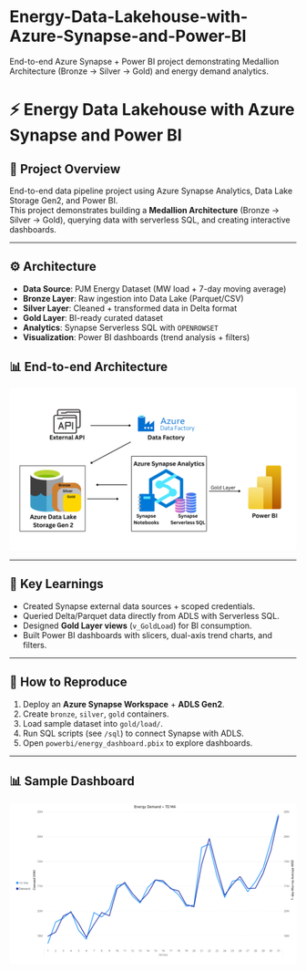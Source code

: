 # Energy-Data-Lakehouse-with-Azure-Synapse-and-Power-BI
End-to-end Azure Synapse + Power BI project demonstrating Medallion Architecture (Bronze → Silver → Gold) and energy demand analytics.

# ⚡ Energy Data Lakehouse with Azure Synapse and Power BI  

## 📌 Project Overview  
End-to-end data pipeline project using Azure Synapse Analytics, Data Lake Storage Gen2, and Power BI.  
This project demonstrates building a **Medallion Architecture** (Bronze → Silver → Gold), querying data with serverless SQL, and creating interactive dashboards.  

---

## ⚙️ Architecture  
- **Data Source**: PJM Energy Dataset (MW load + 7-day moving average)  
- **Bronze Layer**: Raw ingestion into Data Lake (Parquet/CSV)  
- **Silver Layer**: Cleaned + transformed data in Delta format  
- **Gold Layer**: BI-ready curated dataset  
- **Analytics**: Synapse Serverless SQL with `OPENROWSET`  
- **Visualization**: Power BI dashboards (trend analysis + filters)  

## 📊 End-to-end Architecture
![Architecture Diagram](images/Architecture.png)

---

## 🔑 Key Learnings  
- Created Synapse external data sources + scoped credentials.  
- Queried Delta/Parquet data directly from ADLS with Serverless SQL.  
- Designed **Gold Layer views** (`v_GoldLoad`) for BI consumption.  
- Built Power BI dashboards with slicers, dual-axis trend charts, and filters.  

---

## 🚀 How to Reproduce  
1. Deploy an **Azure Synapse Workspace** + **ADLS Gen2**.  
2. Create `bronze`, `silver`, `gold` containers.  
3. Load sample dataset into `gold/load/`.  
4. Run SQL scripts (see `/sql`) to connect Synapse with ADLS.  
5. Open `powerbi/energy_dashboard.pbix` to explore dashboards.  

---

## 📊 Sample Dashboard  
![Power BI Dashboard](images/EnergyDemand-PowerBI.png)
